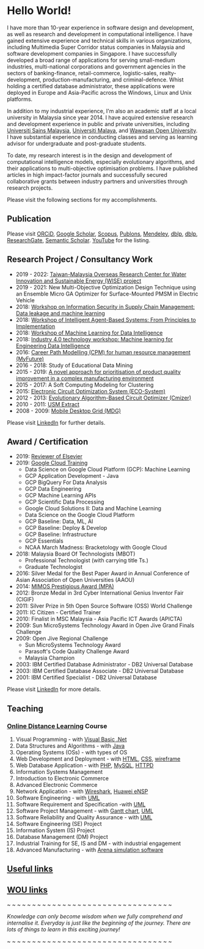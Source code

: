 # Hello World!

I have more than 10-year experience in software design and development, as well as research and development in computational intelligence. I have gained extensive experience and technical skills in various organizations, including Multimedia Super Corridor status companies in Malaysia and software development companies in Singapore. I have successfully developed a broad range of applications for serving small-medium industries, multi-national corporations and government agencies in the sectors of banking-finance, retail-commerce, logistic-sales, realty-development, production-manufacturing, and criminal-defence. Whist holding a certified database administrator, these applications were deployed in Europe and Asia-Pacific across the Windows, Linux and Unix platforms.

In addition to my industrial experience, I'm also an academic staff at a local university in Malaysia since year 2014. I have acquired extensive research and development experience in public and private universities, including [Universiti Sains Malaysia](https://www.usm.my/), [Universiti Malaya](https://www.um.edu.my/), and [Wawasan Open University](http://www.wou.edu.my/tan-choo-jun). I have substantial experience in conducting classes and serving as learning advisor for undergraduate and post-graduate students.

To date, my research interest is in the design and development of computational intelligence models, especially evolutionary algorithms, and their applications to multi-objective optimisation problems. I have published articles in high impact-factor journals and successfully secured collaborative grants between industry partners and universities through research projects.

Please visit the following sections for my accomplishments.


## Publication

Please visit
[ORCiD](http://orcid.org/0000-0003-1748-1544),
[Google Scholar](http://scholar.google.com.my/citations?user=bSb37M8AAAAJ&hl=en),
[Scopus](https://www.scopus.com/authid/detail.uri?authorId=55655843600),
[Publons](https://publons.com/researcher/1738326/choo-jun-tan/metrics/),
[Mendeley](https://www.mendeley.com/profiles/choo-jun-tan/),
[dblp](http://dblp.dagstuhl.de/pers/hd/t/Tan:Choo_Jun),
[dblp](http://dblp2.uni-trier.de/pers/hd/t/Tan:Choo_Jun),
[ResearchGate](https://www.researchgate.net/profile/Choo_Tan2),
[Semantic Scholar](https://academic.microsoft.com/author/2574491712).
[YouTube](https://www.youtube.com/channel/UClZRxIwKOqbYVWntRAPA2xA)
for the listing.

## Research Project / Consultancy Work

* 2019 - 2022: [Taiwan-Malaysia Overseas Research Center for Water Innovation and Sustainable Energy (WISE) project](https://www.nthuwise.com.tw/)
* 2019 - 2021: New Multi-Objective Optimization Design Technique using an Ensemble Micro GA Optimizer for Surface-Mounted PMSM in Electric Vehicle
* 2018: [Workshop on Information Security in Supply Chain Management: Data leakage and machine learning](https://github.com/choojun/leakage/wiki)
* 2018: [Workshop of Intelligent Agent-Based Systems: From Principles to Implementation](https://github.com/choojun/2018workshop_ma/wiki)
* 2018: [Workshop of Machine Learning for Data Intelligence](https://github.com/choojun/2018workshop_mlkl/wiki)
* 2018: [Industry 4.0 technology workshop: Machine learning for Engineering Data Intelligence](https://github.com/choojun/2018workshop_ml/wiki)
* 2016: [Career Path Modelling (CPM) for human resource management (MyFuture)](https://github.com/choojun/myfuture/wiki)
* 2016 - 2018: Study of Educational Data Mining
* 2015 - 2019: [A novel approach for prioritisation of product quality improvement in a complex manufacturing environment](https://github.com/choojun/ariz/wiki)
* 2015 - 2017: A Soft Computing Modeling for Clustering
* 2015: [Electronic Circuit Optimization System (ECO-System)](https://github.com/choojun/ecosystem/wiki)
* 2012 - 2013: [Evolutionary Algorithm-Based Circuit Optimizer (Cmizer)](https://github.com/choojun/cmizer/wiki)
* 2010 - 2011: [USM Extract](https://github.com/choojun/extract/wiki)
* 2008 - 2009: [Mobile Desktop Grid (MDG)](https://github.com/choojun/mdg/wiki)


Please visit [LinkedIn](https://www.linkedin.com/in/choojun) for further details.

## Award / Certification

* 2019:  [Reviewer of Elsevier](https://www.reviewerrecognition.elsevier.com/#/profile/c7fed78c-76e4-4f7f-9c75-9ca13e887e80)
* 2019: [Google Cloud Training](https://google.qwiklabs.com/public_profiles/5f90c871-d406-4010-8f69-9fe1bec85992)
    * Data Science on Google Cloud Platform (GCP): Machine Learning
    * GCP Application Development - Java
    * GCP BigQuery For Data Analysis
    * GCP Data Engineering
    * GCP Machine Learning APIs
    * GCP Scientific Data Processing
    * Google Cloud Solutions II: Data and Machine Learning
    * Data Science on the Google Cloud Platform
    * GCP Baseline: Data, ML, AI
    * GCP Baseline: Deploy & Develop
    * GCP Baseline: Infrastructure
    * GCP Essentials
    * NCAA March Madness: Bracketology with Google Cloud
* 2018: Malaysia Board Of Technologists (MBOT)
    * Professional Technologist (with carrying title Ts.)
    * Graduate Technologist 
* 2016: Silver Medal for the Best Paper Award in Annual Conference of Asian Association of Open Universities (AAOU)
* 2014: [MIMOS Prestigious Award (MPA)](https://www.mosti.gov.my/web/en/news/malam-anugerah-inovasi/)
* 2012: Bronze Medal in 3rd Cyber International Genius Inventor Fair (CIGIF)
* 2011: Silver Prize in 5th Open Source Software (OSS) World Challenge
* 2011: IC Citizen - Certified Trainer
* 2010: Finalist in MSC Malaysia - Asia Pacific ICT Awards (APICTA)
* 2009: Sun MicroSystems Technology Award in Open Jive Grand Finals Challenge
* 2009: Open Jive Regional Challenge
    * Sun MicroSystems Technology Award
    * Parasoft's Code Quality Challenge Award
    * Malaysia Champion
* 2003: IBM Certified Database Administrator - DB2 Universal Database
* 2003: IBM Certified Database Associate - DB2 Universal Database
* 2001: IBM Certified Specialist - DB2 Universal Database

Please visit [LinkedIn](https://www.linkedin.com/in/choojun) for more details.

## Teaching
### [Online Distance Learning](https://en.wikipedia.org/wiki/Distance_education) Course

1. Visual Programming - with [Visual Basic .Net](https://en.wikipedia.org/wiki/Visual_Basic_.NET)
2. Data Structures and Algorithms - with [Java](https://www.oracle.com/java/)
3. Operating Systems (OSs) - with types of OS
4. Web Development and Deployment - with [HTML](https://www.w3schools.com/html/), [CSS](https://www.w3schools.com/css/), [wireframe](https://en.wikipedia.org/wiki/Website_wireframe)
5. Web Database Application - with [PHP](https://www.php.net/), [MySQL](https://dev.mysql.com/), [HTTPD](https://httpd.apache.org/)
6. Information Systems Management
7. Introduction to Electronic Commerce
8. Advanced Electronic Commerce
9. Network Application - with [Wireshark](https://www.wireshark.org/), [Huawei eNSP](https://support.huawei.com/enterprise/en/management-system/ensp-pid-9017384)
10. Software Engineering - with [UML](https://en.wikipedia.org/wiki/Unified_Modeling_Language)
11. Software Requirement and Specification -with [UML](https://en.wikipedia.org/wiki/Unified_Modeling_Language)
12. Software Project Management - with [Gantt chart](https://en.wikipedia.org/wiki/Gantt_chart), [UML](https://en.wikipedia.org/wiki/Unified_Modeling_Language)
13. Software Reliability and Quality Assurance - with [UML](https://en.wikipedia.org/wiki/Unified_Modeling_Language)
14. Software Engineering (SE) Project
15. Information System (IS) Project
16. Database Management (DM) Project
17. Industrial Training for SE, IS and DM - with industrial engagement
18. Advanced Manufacturing - with [Arena simulation software](https://www.arenasimulation.com/)


## [Useful links](links)

## [WOU links](woulinks)
~ ~ ~ ~ ~ ~ ~ ~ ~ ~ ~ ~ ~ ~ ~ ~ ~ ~ ~ ~ ~ ~ ~ ~ ~ ~ ~ ~ ~ ~ ~ ~ ~ 

_Knowledge can only become wisdom when we fully comprehend and internalise it. Everyday is just like the beginning of the journey. There are lots of things to learn in this exciting journey!_

~ ~ ~ ~ ~ ~ ~ ~ ~ ~ ~ ~ ~ ~ ~ ~ ~ ~ ~ ~ ~ ~ ~ ~ ~ ~ ~ ~ ~ ~ ~ ~ ~ 
